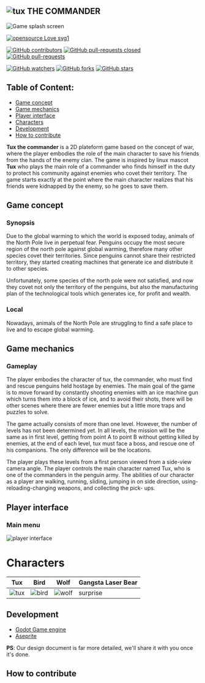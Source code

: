 ## ![tux](https://www.pixenli.com/image/qA8YWVw2) THE COMMANDER
![Game splash screen](https://www.pixenli.com/image/m6YvREaj)

[![opensource  Love svg1 ](https://badges.frapsoft.com/os/v1/open-source.svg?v=103)](https://github.com/ellerbrock/open-source-badges/)


[![GitHub contributors](https://img.shields.io/github/contributors/openmindsclub/tux-game)](https://GitHub.com/Naereen/StrapDown.js/graphs/contributors/)
[![GitHub pull-requests closed](https://img.shields.io/github/issues-pr-closed/openmindsclub/tux-game)](https://GitHub.com/Naereen/StrapDown.js/pull/)
[![GitHub pull-requests](https://img.shields.io/github/issues-pr/openmindsclub/tux-game)](https://GitHub.com/Naereen/StrapDown.js/pull/)


[![GitHub watchers](https://img.shields.io/github/watchers/openmindsclub/tux-game?style=social)](https://github.com/abdelhak2406/test/network)
[![GitHub forks](https://img.shields.io/github/forks/openmindsclub/tux-game?style=social)](https://github.com/abdelhak2406/test/network)
[![GitHub stars](https://img.shields.io/github/stars/openmindsclub/tux-game?style=social)](https://github.com/abdelhak2406/test/network)

## Table of Content:
  * [Game concept](#Game-concept)
  * [Game mechanics](#Game-mechanics)
  * [Player interface](#Player-interface)
  * [Characters](#Characters)
  * [Development](#Development)
  * [How to contribute](#How-to-contribute)

**Tux the commander** is a 2D plateform game based on the concept of war,  where the player embodies the role of the main character to save his friends from the hands of the enemy clan. The game is inspired by linux mascot **Tux** who plays the main role of a commander who finds himself in the duty to protect his community against enemies who covet their territory. The game starts exactly at the point where the main character realizes that his friends were kidnapped by the enemy, so he goes to save them.

## Game concept
### Synopsis
Due to the global warming to which the world is exposed today, animals of the North Pole live in perpetual fear. Penguins occupy the most secure region of the north pole against global warming, therefore many other species covet their territories. Since penguins cannot share their restricted territory, they started creating machines that generate ice and distribute it to other species. 

Unfortunately, some species of the north pole were not satisfied, and now they covet not only the territory of the penguins, but also the manufacturing plan of the technological tools which  generates ice, for profit and wealth.
### Local
Nowadays, animals of the North Pole are struggling to find a safe place to live and to escape global warming.

## Game mechanics
### Gameplay

The player embodies the character of tux, the commander, who must find and rescue penguins held hostage by enemies.
The main goal of the game is to move forward by constantly shooting enemies with an ice machine gun which turns them into a block of ice, and to avoid their shots, there will be other scenes where there are fewer enemies but a little more traps and puzzles to solve.
 
The game actually consists of more than one level. However, the number of levels has not been determined yet. In all levels, the mission will be the same as in first level, getting from point A to point B without getting killed by enemies,  at the end of each level, tux must face a boss, and rescue one of his companions. The only difference will be the locations.
 
The player plays these levels from a first person viewed from a side-view camera angle. The player controls the main character named Tux, who is one of the commanders in the penguin army. The abilities of our character as a player are walking, running, sliding, jumping in on side direction, using-reloading-changing weapons, and collecting the pick- ups.
 ## Player interface
 ### Main menu
 ![player interface](https://www.pixenli.com/image/ueYblNA8)
 # Characters
| Tux  | Bird | Wolf | Gangsta Laser Bear |
| -----|------|------|------|
|![tux](https://www.pixenli.com/image/qA8YWVw2)|![bird](https://www.pixenli.com/image/idnOpLGV)|![wolf](https://www.pixenli.com/image/nYqZ9IPy)|surprise|
## Development
* [Godot Game engine](https://github.com/godotengine/godot)
* [Aseprite](https://github.com/aseprite/aseprite)

**PS**: Our design document is far more detailed, we'll share it with you once it's done.
## How to contribute
